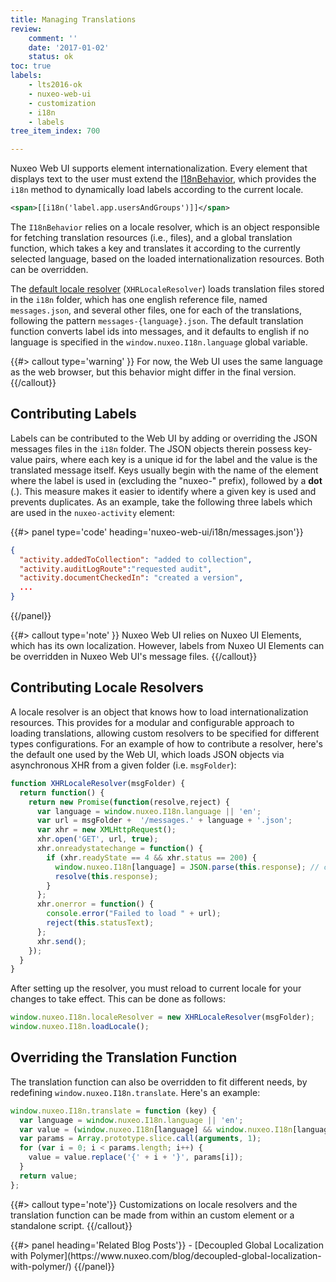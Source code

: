 ```yaml
---
title: Managing Translations
review:
    comment: ''
    date: '2017-01-02'
    status: ok
toc: true
labels:
    - lts2016-ok
    - nuxeo-web-ui
    - customization
    - i18n
    - labels
tree_item_index: 700

---
```


Nuxeo Web UI supports element internationalization. Every element that displays text to the user must extend the [I18nBehavior](https://github.com/nuxeo/nuxeo-ui-elements/blob/master/nuxeo-i18n-behavior.html), which provides the `i18n`
method to dynamically load labels according to the current locale.

```xml
<span>[[i18n('label.app.usersAndGroups')]]</span>
```

The `I18nBehavior` relies on a locale resolver, which is an object responsible for fetching translation resources (i.e., files),
and a global translation function, which takes a key and translates it according to the currently selected language, based
on the loaded internationalization resources. Both can be overridden.

The [default locale resolver](https://github.com/nuxeo/nuxeo-ui-elements/blob/master/nuxeo-i18n.js) (`XHRLocaleResolver`)
loads translation files stored in the `i18n` folder, which has one english reference file, named `messages.json`, and
several other files, one for each of the translations, following the pattern `messages-{language}.json`. The default
translation function converts label ids into messages, and it defaults to english if no language is specified in the
`window.nuxeo.I18n.language` global variable.

{{#> callout type='warning' }}
For now, the Web UI uses the same language as the web browser, but this behavior might differ in the final version.
{{/callout}}

## Contributing Labels

Labels can be contributed to the Web UI by adding or overriding the JSON messages files in the `i18n` folder. The JSON
objects therein possess key-value pairs, where each key is a unique id for the label and the value is the translated
message itself. Keys usually begin with the name of the element where the label is used in (excluding the "nuxeo-" prefix),
followed by a **dot** (.). This measure makes it easier to identify where a given key is used and prevents duplicates.
As an example, take the following three labels which are used in the `nuxeo-activity` element:

{{#> panel type='code' heading='nuxeo-web-ui/i18n/messages.json'}}
```json
{
  "activity.addedToCollection": "added to collection",
  "activity.auditLogRoute":"requested audit",
  "activity.documentCheckedIn": "created a version",
  ...
}
```
{{/panel}}

{{#> callout type='note' }}
Nuxeo Web UI relies on Nuxeo UI Elements, which has its own localization. However, labels from Nuxeo UI Elements can
be overridden in Nuxeo Web UI's message files.
{{/callout}}

## Contributing Locale Resolvers

A locale resolver is an object that knows how to load internationalization resources. This provides for a modular and
configurable approach to loading translations, allowing custom resolvers to be specified for different types
configurations. For an example of how to contribute a resolver, here's the default one used by the Web UI, which loads
JSON objects via asynchronous XHR from a given folder (i.e. `msgFolder`):

```JavaScript
function XHRLocaleResolver(msgFolder) {
  return function() {
    return new Promise(function(resolve,reject) {
      var language = window.nuxeo.I18n.language || 'en';
      var url = msgFolder +  '/messages.' + language + '.json';
      var xhr = new XMLHttpRequest();
      xhr.open('GET', url, true);
      xhr.onreadystatechange = function() {
        if (xhr.readyState == 4 && xhr.status == 200) {
          window.nuxeo.I18n[language] = JSON.parse(this.response); // cache this locale.
          resolve(this.response);
        }
      };
      xhr.onerror = function() {
        console.error("Failed to load " + url);
        reject(this.statusText);
      };
      xhr.send();
    });
  }
}
```

After setting up the resolver, you must reload to current locale for your changes to take effect. This can be done as
follows:

```JavaScript
window.nuxeo.I18n.localeResolver = new XHRLocaleResolver(msgFolder);
window.nuxeo.I18n.loadLocale();
```

## Overriding the Translation Function

The translation function can also be overridden to fit different needs, by redefining `window.nuxeo.I18n.translate`.
Here's an example:

```JavaScript
window.nuxeo.I18n.translate = function (key) {
  var language = window.nuxeo.I18n.language || 'en';
  var value = (window.nuxeo.I18n[language] && window.nuxeo.I18n[language][key]) || key;
  var params = Array.prototype.slice.call(arguments, 1);
  for (var i = 0; i < params.length; i++) {
    value = value.replace('{' + i + '}', params[i]);
  }
  return value;
};
```

{{#> callout type='note'}}
Customizations on locale resolvers and the translation function can be made from within an custom element or a standalone script.
{{/callout}}

<div class="row" data-equalizer data-equalize-on="medium"><div class="column medium-6">{{#> panel heading='Related Blog Posts'}}
- [Decoupled Global Localization with Polymer](https://www.nuxeo.com/blog/decoupled-global-localization-with-polymer/)
{{/panel}}</div></div>
